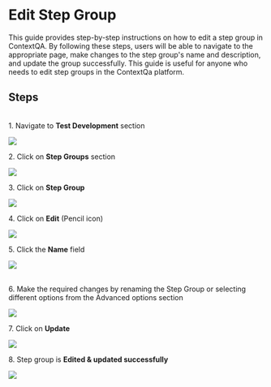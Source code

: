 # Edit Step Group

This guide provides step-by-step instructions on how to edit a step group in ContextQA. By following these steps, users will be able to navigate to the appropriate page, make changes to the step group's name and description, and update the group successfully. This guide is useful for anyone who needs to edit step groups in the ContextQa platform.


## Steps

\
1\. Navigate to **Test Development** section

![](https://ajeuwbhvhr.cloudimg.io/colony-recorder.s3.amazonaws.com/files/2024-03-01/e539454f-8d62-44e3-9e91-d0ec87798dd6/user_cropped_screenshot.jpeg?tl_px=0,0&br_px=1075,600&force_format=png&wat_scale=95&wat=1&wat_opacity=0.7&wat_gravity=northwest&wat_url=https://colony-recorder.s3.us-west-1.amazonaws.com/images/watermarks/FB923C_standard.png&wat_pad=4,224)


2\. Click on **Step Groups** section

![](https://ajeuwbhvhr.cloudimg.io/colony-recorder.s3.amazonaws.com/files/2024-03-01/02cf7d5a-a038-4b9e-acdd-458c32f7d4c7/File.jpeg?tl_px=34,0&br_px=1109,600&force_format=png&wat_scale=95&wat=1&wat_opacity=0.7&wat_gravity=northwest&wat_url=https://colony-recorder.s3.us-west-1.amazonaws.com/images/watermarks/FB923C_standard.png&wat_pad=502,6)


3\. Click on **Step Group**

![](https://ajeuwbhvhr.cloudimg.io/colony-recorder.s3.amazonaws.com/files/2024-02-28/87f9e005-b5b9-43b8-9fb3-2bc660762705/ascreenshot.jpeg?tl_px=123,0&br_px=1198,600&force_format=png&wat_scale=95&wat=1&wat_opacity=0.7&wat_gravity=northwest&wat_url=https://colony-recorder.s3.us-west-1.amazonaws.com/images/watermarks/FB923C_standard.png&wat_pad=502,222)


4\. Click on **Edit** (Pencil icon)

![](https://ajeuwbhvhr.cloudimg.io/colony-recorder.s3.amazonaws.com/files/2024-02-28/3a264914-ae0c-4ad4-90c8-7c710a04ce2e/ascreenshot.jpeg?tl_px=848,0&br_px=1923,600&force_format=png&wat_scale=95&wat=1&wat_opacity=0.7&wat_gravity=northwest&wat_url=https://colony-recorder.s3.us-west-1.amazonaws.com/images/watermarks/FB923C_standard.png&wat_pad=828,5)


5\. Click the **Name** field

![](https://ajeuwbhvhr.cloudimg.io/colony-recorder.s3.amazonaws.com/files/2024-02-28/2a7e4365-cea6-4b58-a558-54c7f7c0cff1/ascreenshot.jpeg?tl_px=104,0&br_px=1179,600&force_format=png&wat_scale=95&wat=1&wat_opacity=0.7&wat_gravity=northwest&wat_url=https://colony-recorder.s3.us-west-1.amazonaws.com/images/watermarks/FB923C_standard.png&wat_pad=502,101)

\
6\. Make the required changes by renaming the Step Group or selecting different options from the Advanced options section

![](https://ajeuwbhvhr.cloudimg.io/colony-recorder.s3.amazonaws.com/files/2024-02-28/b1fff705-1e7e-43b1-865b-5c76dd00d9b8/ascreenshot.jpeg?tl_px=312,0&br_px=1387,600&force_format=png&wat_scale=95&wat=1&wat_opacity=0.7&wat_gravity=northwest&wat_url=https://colony-recorder.s3.us-west-1.amazonaws.com/images/watermarks/FB923C_standard.png&wat_pad=502,245)


7\. Click on **Update**

![](https://ajeuwbhvhr.cloudimg.io/colony-recorder.s3.amazonaws.com/files/2024-02-28/a7cacc40-4289-47ab-ab2d-ed5dbaec7e96/ascreenshot.jpeg?tl_px=203,0&br_px=1923,961&force_format=png&width=1120.0&wat=1&wat_opacity=0.7&wat_gravity=northwest&wat_url=https://colony-recorder.s3.us-west-1.amazonaws.com/images/watermarks/FB923C_standard.png&wat_pad=708,0)


8\. Step group is **Edited & updated successfully**

![](https://ajeuwbhvhr.cloudimg.io/colony-recorder.s3.amazonaws.com/files/2024-02-28/ada0568c-c138-42e0-8523-15d2097c2709/ascreenshot.jpeg?tl_px=0,0&br_px=1075,600&force_format=png&wat_scale=95&wat=1&wat_opacity=0.7&wat_gravity=northwest&wat_url=https://colony-recorder.s3.us-west-1.amazonaws.com/images/watermarks/FB923C_standard.png&wat_pad=263,-3)

